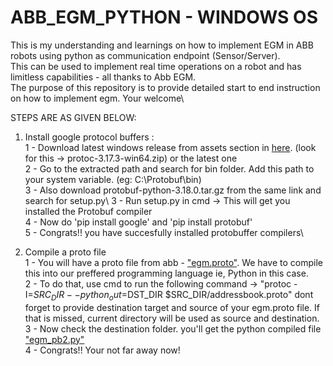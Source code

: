 # ABB_EGM_PYTHON - WINDOWS OS
This is my understanding and learnings on how to implement EGM in ABB robots using python as communication endpoint (Sensor/Server).\
This can be used to implement real time operations on a robot and has limitless capabilities - all thanks to Abb EGM.\
The purpose of this repository is to provide detailed start to end instruction on how to implement egm. Your welcome\


STEPS ARE AS GIVEN BELOW:

1) Install google protocol buffers :\
   1 - Download latest windows release from assets section in [here](https://github.com/protocolbuffers/protobuf/releases). (look for this ->  protoc-3.17.3-win64.zip) or the latest one\
   2 - Go to the extracted path and search for bin folder. Add this path to your system variable. (eg: C:\Protobuf\bin)\
   3 - Also download protobuf-python-3.18.0.tar.gz from the same link and search for setup.py\ 
   3 - Run setup.py in cmd -> This will get you installed the Protobuf compiler\
   4 - Now do 'pip install google' and 'pip install protobuf'\
   5 - Congrats!! you have succesfully installed protobuffer compilers\
   
2) Compile a proto file\
   1 - You will have a proto file from abb - ["egm.proto"](https://github.com/ros-industrial/abb_libegm/blob/master/proto/egm.proto). We have to compile this into our preffered programming language ie, Python in this case.\
   2 - To do that, use cmd to run the following command -> "protoc -I=$SRC_DIR --python_out=$DST_DIR $SRC_DIR/addressbook.proto" dont forget to provide destination target and source of your egm.proto file. If that is missed, current directory will be used as source and destination.\
   3 - Now check the destination folder. you'll get the python compiled file ["egm_pb2.py"](https://github.com/bestin-07/ABB_EGM_PYTHON/blob/main/Python/egm_pb2.py)\
   4 - Congrats!! Your not far away now! 

